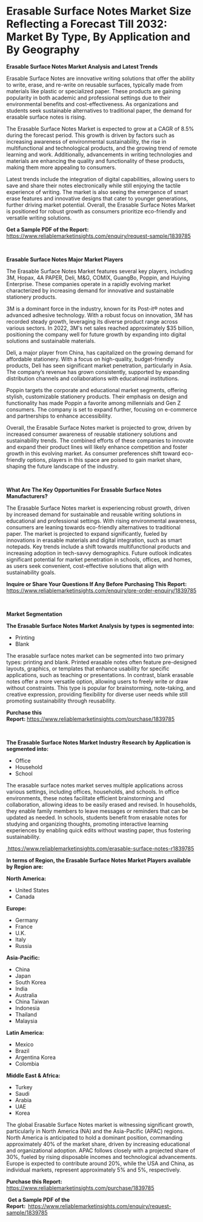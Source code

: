 <p><h1>Erasable Surface Notes Market Size Reflecting a Forecast Till 2032: Market By Type, By Application and By Geography</h1></p><p><strong>Erasable Surface Notes Market Analysis and Latest Trends</strong></p>
<p><p>Erasable Surface Notes are innovative writing solutions that offer the ability to write, erase, and re-write on reusable surfaces, typically made from materials like plastic or specialized paper. These products are gaining popularity in both academic and professional settings due to their environmental benefits and cost-effectiveness. As organizations and students seek sustainable alternatives to traditional paper, the demand for erasable surface notes is rising.</p><p>The Erasable Surface Notes Market is expected to grow at a CAGR of 8.5% during the forecast period. This growth is driven by factors such as increasing awareness of environmental sustainability, the rise in multifunctional and technological products, and the growing trend of remote learning and work. Additionally, advancements in writing technologies and materials are enhancing the quality and functionality of these products, making them more appealing to consumers.</p><p>Latest trends include the integration of digital capabilities, allowing users to save and share their notes electronically while still enjoying the tactile experience of writing. The market is also seeing the emergence of smart erase features and innovative designs that cater to younger generations, further driving market potential. Overall, the Erasable Surface Notes Market is positioned for robust growth as consumers prioritize eco-friendly and versatile writing solutions.</p></p>
<p><strong>Get a Sample PDF of the Report:&nbsp;</strong> <a href="https://www.reliablemarketinsights.com/enquiry/request-sample/1839785?utm_campaign=2204&utm_medium=2&utm_source=Github&utm_content=ia&utm_term=15042025&utm_id=erasable-surface-notes">https://www.reliablemarketinsights.com/enquiry/request-sample/1839785</a></p>
<p>&nbsp;</p>
<p><strong>Erasable Surface Notes Major Market Players</strong></p>
<p><p>The Erasable Surface Notes Market features several key players, including 3M, Hopax, 4A PAPER, Deli, M&G, COMIX, GuangBo, Poppin, and Huiying Enterprise. These companies operate in a rapidly evolving market characterized by increasing demand for innovative and sustainable stationery products.</p><p>3M is a dominant force in the industry, known for its Post-it® notes and advanced adhesive technology. With a robust focus on innovation, 3M has recorded steady growth, leveraging its diverse product range across various sectors. In 2022, 3M's net sales reached approximately $35 billion, positioning the company well for future growth by expanding into digital solutions and sustainable materials.</p><p>Deli, a major player from China, has capitalized on the growing demand for affordable stationery. With a focus on high-quality, budget-friendly products, Deli has seen significant market penetration, particularly in Asia. The company’s revenue has grown consistently, supported by expanding distribution channels and collaborations with educational institutions.</p><p>Poppin targets the corporate and educational market segments, offering stylish, customizable stationery products. Their emphasis on design and functionality has made Poppin a favorite among millennials and Gen Z consumers. The company is set to expand further, focusing on e-commerce and partnerships to enhance accessibility.</p><p>Overall, the Erasable Surface Notes market is projected to grow, driven by increased consumer awareness of reusable stationery solutions and sustainability trends. The combined efforts of these companies to innovate and expand their product lines will likely enhance competition and foster growth in this evolving market. As consumer preferences shift toward eco-friendly options, players in this space are poised to gain market share, shaping the future landscape of the industry.</p></p>
<p>&nbsp;</p>
<p><strong>What Are The Key Opportunities For Erasable Surface Notes Manufacturers?</strong></p>
<p><p>The Erasable Surface Notes market is experiencing robust growth, driven by increased demand for sustainable and reusable writing solutions in educational and professional settings. With rising environmental awareness, consumers are leaning towards eco-friendly alternatives to traditional paper. The market is projected to expand significantly, fueled by innovations in erasable materials and digital integration, such as smart notepads. Key trends include a shift towards multifunctional products and increasing adoption in tech-savvy demographics. Future outlook indicates significant potential for market penetration in schools, offices, and homes, as users seek convenient, cost-effective solutions that align with sustainability goals.</p></p>
<p><strong>Inquire or Share Your Questions If Any Before Purchasing This Report:</strong> <a href="https://www.reliablemarketinsights.com/enquiry/pre-order-enquiry/1839785?utm_campaign=2204&utm_medium=2&utm_source=Github&utm_content=ia&utm_term=15042025&utm_id=erasable-surface-notes">https://www.reliablemarketinsights.com/enquiry/pre-order-enquiry/1839785</a></p>
<p>&nbsp;</p>
<p><strong>Market Segmentation</strong></p>
<p><strong>The Erasable Surface Notes Market Analysis by types is segmented into:</strong></p>
<p><ul><li>Printing</li><li>Blank</li></ul></p>
<p><p>The erasable surface notes market can be segmented into two primary types: printing and blank. Printed erasable notes often feature pre-designed layouts, graphics, or templates that enhance usability for specific applications, such as teaching or presentations. In contrast, blank erasable notes offer a more versatile option, allowing users to freely write or draw without constraints. This type is popular for brainstorming, note-taking, and creative expression, providing flexibility for diverse user needs while still promoting sustainability through reusability.</p></p>
<p><strong>Purchase this Report:&nbsp;</strong><a href="https://www.reliablemarketinsights.com/purchase/1839785?utm_campaign=2204&utm_medium=2&utm_source=Github&utm_content=ia&utm_term=15042025&utm_id=erasable-surface-notes">https://www.reliablemarketinsights.com/purchase/1839785</a></p>
<p>&nbsp;</p>
<p><strong>The Erasable Surface Notes Market Industry Research by Application is segmented into:</strong></p>
<p><ul><li>Office</li><li>Household</li><li>School</li></ul></p>
<p><p>The erasable surface notes market serves multiple applications across various settings, including offices, households, and schools. In office environments, these notes facilitate efficient brainstorming and collaboration, allowing ideas to be easily erased and revised. In households, they enable family members to leave messages or reminders that can be updated as needed. In schools, students benefit from erasable notes for studying and organizing thoughts, promoting interactive learning experiences by enabling quick edits without wasting paper, thus fostering sustainability.</p></p>
<p><a href="https://www.reliablemarketinsights.com/erasable-surface-notes-r1839785?utm_campaign=2204&utm_medium=2&utm_source=Github&utm_content=ia&utm_term=15042025&utm_id=erasable-surface-notes">&nbsp;https://www.reliablemarketinsights.com/erasable-surface-notes-r1839785</a></p>
<p><strong>In terms of Region, the Erasable Surface Notes Market Players available by Region are:</strong></p>
<p>
    <p> <strong> North America: </strong>
        <ul>
            <li>United States</li>
            <li>Canada</li>
        </ul>
        </p> 
    <p> <strong> Europe: </strong>
        <ul>
            <li>Germany</li>
            <li>France</li>
            <li>U.K.</li>
            <li>Italy</li>
            <li>Russia</li>
        </ul>
        </p> 
    <p> <strong> Asia-Pacific: </strong>
        <ul>
            <li>China</li>
            <li>Japan</li>
            <li>South Korea</li>
            <li>India</li>
            <li>Australia</li>
            <li>China Taiwan</li>
            <li>Indonesia</li>
            <li>Thailand</li>
            <li>Malaysia</li>
        </ul>
        </p> 
    <p> <strong> Latin America: </strong>
        <ul>
            <li>Mexico</li>
            <li>Brazil</li>
            <li>Argentina Korea</li>
            <li>Colombia</li>
        </ul>
        </p> 
    <p> <strong> Middle East & Africa: </strong>
        <ul>
            <li>Turkey</li>
            <li>Saudi</li>
            <li>Arabia</li>
            <li>UAE</li>
            <li>Korea</li>
        </ul>
    </p>
    </p>
<p><p>The global Erasable Surface Notes market is witnessing significant growth, particularly in North America (NA) and the Asia-Pacific (APAC) regions. North America is anticipated to hold a dominant position, commanding approximately 40% of the market share, driven by increasing educational and organizational adoption. APAC follows closely with a projected share of 30%, fueled by rising disposable incomes and technological advancements. Europe is expected to contribute around 20%, while the USA and China, as individual markets, represent approximately 5% and 5%, respectively.</p></p>
<p><strong>Purchase this Report: </strong><a href="https://www.reliablemarketinsights.com/purchase/1839785?utm_campaign=2204&utm_medium=2&utm_source=Github&utm_content=ia&utm_term=15042025&utm_id=erasable-surface-notes">https://www.reliablemarketinsights.com/purchase/1839785</a></p>
<p>&nbsp;<strong>Get a Sample PDF of the Report:&nbsp;&nbsp;</strong><a href="https://www.reliablemarketinsights.com/enquiry/request-sample/1839785?utm_campaign=2204&utm_medium=2&utm_source=Github&utm_content=ia&utm_term=15042025&utm_id=erasable-surface-notes">https://www.reliablemarketinsights.com/enquiry/request-sample/1839785</a></p>
<p><strong></strong></p>
<p><p></p><p></p><p></p></p>